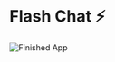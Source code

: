 


# Flash Chat ⚡️



![Finished App](https://github.com/londonappbrewery/Images/blob/master/flash_chat_flutter_demo.gif)



